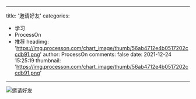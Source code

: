 
---
title: '邀请好友'
categories: 
 - 学习
 - ProcessOn
 - 推荐
headimg: 'https://img.processon.com/chart_image/thumb/56ab4712e4b0517202ccdb91.png'
author: ProcessOn
comments: false
date: 2021-12-24 15:25:19
thumbnail: 'https://img.processon.com/chart_image/thumb/56ab4712e4b0517202ccdb91.png'
---

<div>   
<img class="thumb" alt=" 邀请好友" src="https://img.processon.com/chart_image/thumb/56ab4712e4b0517202ccdb91.png" referrerpolicy="no-referrer">
<p></p>  
</div>
            